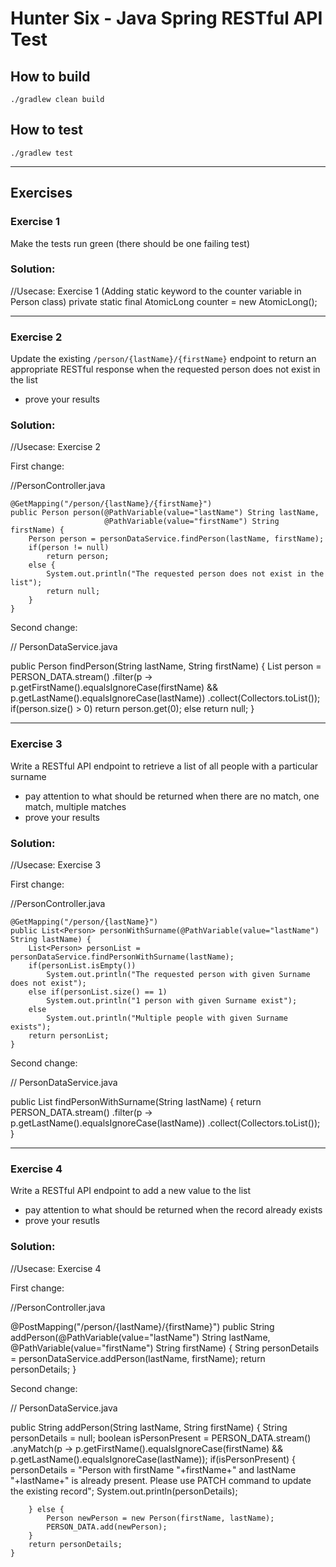 # Hunter Six - Java Spring RESTful API Test

## How to build
```./gradlew clean build```

## How to test
```./gradlew test```

---------------------------------------------------------------------------------------------------------
## Exercises
### Exercise 1
Make the tests run green (there should be one failing test)

### Solution:
//Usecase: Exercise 1 (Adding static keyword to the counter variable in Person class)
private static final AtomicLong counter = new AtomicLong();

---------------------------------------------------------------------------------------------------------

### Exercise 2
Update the existing `/person/{lastName}/{firstName}` endpoint to return an appropriate RESTful response when the requested person does not exist in the list
- prove your results

### Solution:
//Usecase: Exercise 2

 First change:

  //PersonController.java
  
    @GetMapping("/person/{lastName}/{firstName}")
    public Person person(@PathVariable(value="lastName") String lastName,
                         @PathVariable(value="firstName") String firstName) {
        Person person = personDataService.findPerson(lastName, firstName);
        if(person != null)
            return person;
        else {
            System.out.println("The requested person does not exist in the list");
            return null;
        }
    }
    
 Second change:
 
  // PersonDataService.java
  
  public Person findPerson(String lastName, String firstName) {
        List<Person> person = PERSON_DATA.stream()
            .filter(p -> p.getFirstName().equalsIgnoreCase(firstName)
                && p.getLastName().equalsIgnoreCase(lastName))
            .collect(Collectors.toList());
        if(person.size() > 0)
            return person.get(0);
        else
            return null;
    }
  
  
  ---------------------------------------------------------------------------------------------------------

### Exercise 3
Write a RESTful API endpoint to retrieve a list of all people with a particular surname
- pay attention to what should be returned when there are no match, one match, multiple matches
- prove your results


### Solution:
//Usecase: Exercise 3

First change:

  //PersonController.java
  
    @GetMapping("/person/{lastName}")
    public List<Person> personWithSurname(@PathVariable(value="lastName") String lastName) {
        List<Person> personList = personDataService.findPersonWithSurname(lastName);
        if(personList.isEmpty())
            System.out.println("The requested person with given Surname does not exist");
        else if(personList.size() == 1)
            System.out.println("1 person with given Surname exist");
        else
            System.out.println("Multiple people with given Surname exists");
        return personList;
    }
    
Second change:

  // PersonDataService.java
  
  public List<Person> findPersonWithSurname(String lastName) {
        return PERSON_DATA.stream()
                .filter(p -> p.getLastName().equalsIgnoreCase(lastName))
                .collect(Collectors.toList());
    }

---------------------------------------------------------------------------------------------------------

### Exercise 4
Write a RESTful API endpoint to add a new value to the list
- pay attention to what should be returned when the record already exists
- prove your resutls


### Solution:
//Usecase: Exercise 4

First change:

  //PersonController.java
  
   @PostMapping("/person/{lastName}/{firstName}")
    public String addPerson(@PathVariable(value="lastName") String lastName,
                          @PathVariable(value="firstName") String firstName) {
        String personDetails = personDataService.addPerson(lastName, firstName);
        return personDetails;
    }
   
Second change:

  // PersonDataService.java
  
  public String addPerson(String lastName, String firstName) {
        String personDetails = null;
        boolean isPersonPresent = PERSON_DATA.stream()
                .anyMatch(p -> p.getFirstName().equalsIgnoreCase(firstName)
                        && p.getLastName().equalsIgnoreCase(lastName));
        if(isPersonPresent) {
            personDetails = "Person with firstName "+firstName+" and lastName "+lastName+" is already present. Please use     PATCH command to update the existing record";
            System.out.println(personDetails);

        } else {
            Person newPerson = new Person(firstName, lastName);
            PERSON_DATA.add(newPerson);
        }
        return personDetails;
    }

